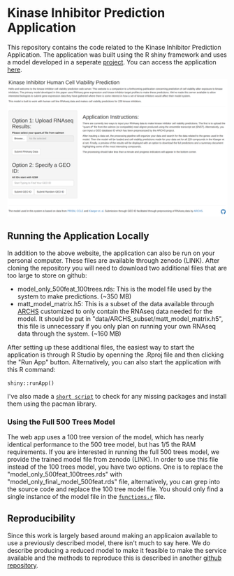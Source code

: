 # Kinase Inhibitor Prediction Application

This repository contains the code related to the Kinase Inhibitor Prediction Application. The application was built using the R shiny framework and uses a model developed in a seperate [project](https://github.com/gomezlab/PRISM_perturbations). You can access the application [here](https://kipred.gomezlab.org/).

![screenshot of kinase inhibitor pred app](application_screenshot.png)

## Running the Application Locally

In addition to the above website, the application can also be run on your personal computer. These files are available through zenodo (LINK). After cloning the repository you will need to download two additional files that are too large to store on github:

* model_only_500feat_100trees.rds: This is the model file used by the system to make predictions. (~350 MB)
* matt_model_matrix.h5: This is a subset of the data available through [ARCHS](https://maayanlab.cloud/archs4/) customized to only contain the RNAseq data needed for the model. It should be put in "data/ARCHS_subset/matt_model_matrix.h5", this file is unnecessary if you only plan on running your own RNAseq data through the system. (~160 MB)

After setting up these additional files, the easiest way to start the application is through R Studio by openning the .Rproj file and then clicking the "Run App" button. Alternatively, you can also start the application with this R command:

```{r}
shiny::runApp()
```

I've also made a [`short script`](package_check.R) to check for any missing packages and install them using the pacman library.

### Using the Full 500 Trees Model

The web app uses a 100 tree version of the model, which has nearly identical performance to the 500 tree model, but has 1/5 the RAM requirements. If you are interested in running the full 500 trees model, we provide the trained model file from zenodo (LINK). In order to use this file instead of the 100 trees model, you have two options. One is to replace the "model_only_500feat_100trees.rds" with "model_only_final_model_500feat.rds" file, alternatively, you can grep into the source code and replace the 100 tree model file. You should only find a single instance of the model file in the [`functions.r`](functions.R) file.

## Reproducibility

Since this work is largely based around making an applicaion available to use a previously described model, there isn't much to say here. We do describe producing a reduced model to make it feasible to make the service available and the methods to reproduce this is described in another [github repository](https://github.com/gomezlab/PRISM_perturbations).
